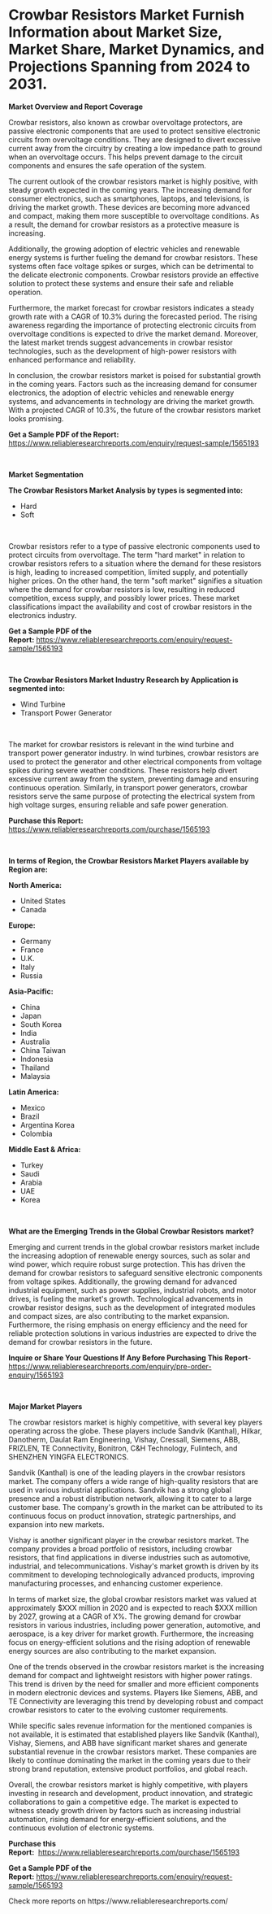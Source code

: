 <p><h1>Crowbar Resistors Market Furnish Information about Market Size, Market Share, Market Dynamics, and Projections Spanning from 2024 to 2031.</h1></p><p><strong>Market Overview and Report Coverage</strong></p>
<p><p>Crowbar resistors, also known as crowbar overvoltage protectors, are passive electronic components that are used to protect sensitive electronic circuits from overvoltage conditions. They are designed to divert excessive current away from the circuitry by creating a low impedance path to ground when an overvoltage occurs. This helps prevent damage to the circuit components and ensures the safe operation of the system.</p><p>The current outlook of the crowbar resistors market is highly positive, with steady growth expected in the coming years. The increasing demand for consumer electronics, such as smartphones, laptops, and televisions, is driving the market growth. These devices are becoming more advanced and compact, making them more susceptible to overvoltage conditions. As a result, the demand for crowbar resistors as a protective measure is increasing.</p><p>Additionally, the growing adoption of electric vehicles and renewable energy systems is further fueling the demand for crowbar resistors. These systems often face voltage spikes or surges, which can be detrimental to the delicate electronic components. Crowbar resistors provide an effective solution to protect these systems and ensure their safe and reliable operation.</p><p>Furthermore, the market forecast for crowbar resistors indicates a steady growth rate with a CAGR of 10.3% during the forecasted period. The rising awareness regarding the importance of protecting electronic circuits from overvoltage conditions is expected to drive the market demand. Moreover, the latest market trends suggest advancements in crowbar resistor technologies, such as the development of high-power resistors with enhanced performance and reliability.</p><p>In conclusion, the crowbar resistors market is poised for substantial growth in the coming years. Factors such as the increasing demand for consumer electronics, the adoption of electric vehicles and renewable energy systems, and advancements in technology are driving the market growth. With a projected CAGR of 10.3%, the future of the crowbar resistors market looks promising.</p></p>
<p><strong>Get a Sample PDF of the Report:</strong> <a href="https://www.reliableresearchreports.com/enquiry/request-sample/1565193">https://www.reliableresearchreports.com/enquiry/request-sample/1565193</a></p>
<p>&nbsp;</p>
<p><strong>Market Segmentation</strong></p>
<p><strong>The Crowbar Resistors Market Analysis by types is segmented into:</strong></p>
<p><ul><li>Hard</li><li>Soft</li></ul></p>
<p>&nbsp;</p>
<p><p>Crowbar resistors refer to a type of passive electronic components used to protect circuits from overvoltage. The term "hard market" in relation to crowbar resistors refers to a situation where the demand for these resistors is high, leading to increased competition, limited supply, and potentially higher prices. On the other hand, the term "soft market" signifies a situation where the demand for crowbar resistors is low, resulting in reduced competition, excess supply, and possibly lower prices. These market classifications impact the availability and cost of crowbar resistors in the electronics industry.</p></p>
<p><strong>Get a Sample PDF of the Report:</strong>&nbsp;<a href="https://www.reliableresearchreports.com/enquiry/request-sample/1565193">https://www.reliableresearchreports.com/enquiry/request-sample/1565193</a></p>
<p>&nbsp;</p>
<p><strong>The Crowbar Resistors Market Industry Research by Application is segmented into:</strong></p>
<p><ul><li>Wind Turbine</li><li>Transport Power Generator</li></ul></p>
<p>&nbsp;</p>
<p><p>The market for crowbar resistors is relevant in the wind turbine and transport power generator industry. In wind turbines, crowbar resistors are used to protect the generator and other electrical components from voltage spikes during severe weather conditions. These resistors help divert excessive current away from the system, preventing damage and ensuring continuous operation. Similarly, in transport power generators, crowbar resistors serve the same purpose of protecting the electrical system from high voltage surges, ensuring reliable and safe power generation.</p></p>
<p><strong>Purchase this Report:</strong>&nbsp; <a href="https://www.reliableresearchreports.com/purchase/1565193">https://www.reliableresearchreports.com/purchase/1565193</a></p>
<p>&nbsp;</p>
<p><strong>In terms of Region, the Crowbar Resistors Market Players available by Region are:</strong></p>
<p>
    <p> <strong> North America: </strong>
        <ul>
            <li>United States</li>
            <li>Canada</li>
        </ul>
        </p> 
    <p> <strong> Europe: </strong>
        <ul>
            <li>Germany</li>
            <li>France</li>
            <li>U.K.</li>
            <li>Italy</li>
            <li>Russia</li>
        </ul>
        </p> 
    <p> <strong> Asia-Pacific: </strong>
        <ul>
            <li>China</li>
            <li>Japan</li>
            <li>South Korea</li>
            <li>India</li>
            <li>Australia</li>
            <li>China Taiwan</li>
            <li>Indonesia</li>
            <li>Thailand</li>
            <li>Malaysia</li>
        </ul>
        </p> 
    <p> <strong> Latin America: </strong>
        <ul>
            <li>Mexico</li>
            <li>Brazil</li>
            <li>Argentina Korea</li>
            <li>Colombia</li>
        </ul>
        </p> 
    <p> <strong> Middle East & Africa: </strong>
        <ul>
            <li>Turkey</li>
            <li>Saudi</li>
            <li>Arabia</li>
            <li>UAE</li>
            <li>Korea</li>
        </ul>
    </p>
    </p>
<p>&nbsp;</p>
<p><strong>What are the Emerging Trends in the Global Crowbar Resistors market?</strong></p>
<p><p>Emerging and current trends in the global crowbar resistors market include the increasing adoption of renewable energy sources, such as solar and wind power, which require robust surge protection. This has driven the demand for crowbar resistors to safeguard sensitive electronic components from voltage spikes. Additionally, the growing demand for advanced industrial equipment, such as power supplies, industrial robots, and motor drives, is fueling the market's growth. Technological advancements in crowbar resistor designs, such as the development of integrated modules and compact sizes, are also contributing to the market expansion. Furthermore, the rising emphasis on energy efficiency and the need for reliable protection solutions in various industries are expected to drive the demand for crowbar resistors in the future.</p></p>
<p><strong>Inquire or Share Your Questions If Any Before Purchasing This Report</strong>- <a href="https://www.reliableresearchreports.com/enquiry/pre-order-enquiry/1565193">https://www.reliableresearchreports.com/enquiry/pre-order-enquiry/1565193</a></p>
<p>&nbsp;</p>
<p><strong>Major Market Players</strong></p>
<p><p>The crowbar resistors market is highly competitive, with several key players operating across the globe. These players include Sandvik (Kanthal), Hilkar, Danotherm, Daulat Ram Engineering, Vishay, Cressall, Siemens, ABB, FRIZLEN, TE Connectivity, Bonitron, C&H Technology, Fulintech, and SHENZHEN YINGFA ELECTRONICS.</p><p>Sandvik (Kanthal) is one of the leading players in the crowbar resistors market. The company offers a wide range of high-quality resistors that are used in various industrial applications. Sandvik has a strong global presence and a robust distribution network, allowing it to cater to a large customer base. The company's growth in the market can be attributed to its continuous focus on product innovation, strategic partnerships, and expansion into new markets.</p><p>Vishay is another significant player in the crowbar resistors market. The company provides a broad portfolio of resistors, including crowbar resistors, that find applications in diverse industries such as automotive, industrial, and telecommunications. Vishay's market growth is driven by its commitment to developing technologically advanced products, improving manufacturing processes, and enhancing customer experience.</p><p>In terms of market size, the global crowbar resistors market was valued at approximately $XXX million in 2020 and is expected to reach $XXX million by 2027, growing at a CAGR of X%. The growing demand for crowbar resistors in various industries, including power generation, automotive, and aerospace, is a key driver for market growth. Furthermore, the increasing focus on energy-efficient solutions and the rising adoption of renewable energy sources are also contributing to the market expansion.</p><p>One of the trends observed in the crowbar resistors market is the increasing demand for compact and lightweight resistors with higher power ratings. This trend is driven by the need for smaller and more efficient components in modern electronic devices and systems. Players like Siemens, ABB, and TE Connectivity are leveraging this trend by developing robust and compact crowbar resistors to cater to the evolving customer requirements.</p><p>While specific sales revenue information for the mentioned companies is not available, it is estimated that established players like Sandvik (Kanthal), Vishay, Siemens, and ABB have significant market shares and generate substantial revenue in the crowbar resistors market. These companies are likely to continue dominating the market in the coming years due to their strong brand reputation, extensive product portfolios, and global reach.</p><p>Overall, the crowbar resistors market is highly competitive, with players investing in research and development, product innovation, and strategic collaborations to gain a competitive edge. The market is expected to witness steady growth driven by factors such as increasing industrial automation, rising demand for energy-efficient solutions, and the continuous evolution of electronic systems.</p></p>
<p><strong>Purchase this Report:</strong>&nbsp;&nbsp;<a href="https://www.reliableresearchreports.com/purchase/1565193">https://www.reliableresearchreports.com/purchase/1565193</a></p>
<p></p>
<p><strong>Get a Sample PDF of the Report:</strong>&nbsp;<a href="https://www.reliableresearchreports.com/enquiry/request-sample/1565193">https://www.reliableresearchreports.com/enquiry/request-sample/1565193</a></p>
<p>Check more reports on https://www.reliableresearchreports.com/</p>